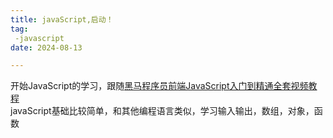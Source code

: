 ```yaml
---
title: javaScript,启动！
tag: 
 -javascript
date: 2024-08-13

---
```


开始JavaScript的学习，跟随[黑马程序员前端JavaScript入门到精通全套视频教程](https://www.bilibili.com/video/BV1Y84y1L7Nn?p=79&vd_source=45ffe393d7bcb3b8f7c4e89b37866936)  
javaScript基础比较简单，和其他编程语言类似，学习输入输出，数组，对象，函数